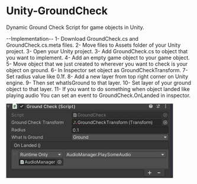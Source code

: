 # Unity-GroundCheck
Dynamic Ground Check Script for game objects in Unity.

--Implementation--
1- Download GroundCheck.cs and GroundCheck.cs.meta files.
2- Move files to Assets folder of your Unity project.
3- Open your Unity project.
3- Add GroundCheck.cs to object that you want to implement.
4- Add an empty game object to your game object.
5- Move object that we just created to wherever you want to check is your object on ground.
6- In Inspector set object as GroundCheckTransform.
7- Set radius value like 0.1f.
8- Add a new layer from top right corner on Unity engine.
9- Then set whatIsGround to that layer.
10- Set layer of your ground object to that layer.
11- If you want to do something when object landed like playing audio You can set an event to GroundCheck.OnLanded in inspector.

![](3DGroundCheck/Assets/ScreenShot/GroundCheckScreenShot.jpg)
